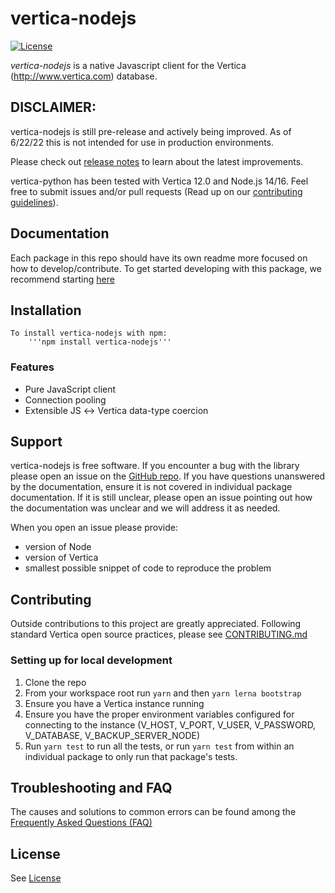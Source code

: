 # vertica-nodejs

<!-- NPM package when published -->
<!-- NPM downloads when published -->
[![License](https://img.shields.io/github/license/vertica/vertica-nodejs)](https://opensource.org/licenses/MIT) <!-- UPDATE TO APACHE 2.0 LICENSE-->

*vertica-nodejs* is a native Javascript client for the Vertica (http://www.vertica.com) database. 

## DISCLAIMER: 
vertica-nodejs is still pre-release and actively being improved. As of 6/22/22 this is not intended for use in production environments. 

Please check out [release notes](https://github.com/vertica/vertica-nodejs/releases) to learn about the latest improvements.

vertica-python has been tested with Vertica 12.0 and Node.js 14/16. Feel free to submit issues and/or pull requests (Read up on our [contributing guidelines](#contributing-guidelines)).


## Documentation

Each package in this repo should have its own readme more focused on how to develop/contribute. To get started developing with this package, we recommend starting [here](https://github.com/vertica/vertica-nodejs/packages/vertica-nodejs/README.md)

## Installation
    To install vertica-nodejs with npm: 
        '''npm install vertica-nodejs'''

  <!-- To use vertica-nodejs linked locally from source (not recommended in production): ``` TO DO - Take notes from http://confluence.verticacorp.com/display/DEV/Node.js+Development+Resources``` -->


### Features <!-- Do we want to include this still? If so, add Vertica specfic features not exclusive to this driver ??? -->

- Pure JavaScript client
- Connection pooling
- Extensible JS ↔ Vertica data-type coercion

## Support

vertica-nodejs is free software. If you encounter a bug with the library please open an issue on the [GitHub repo](https://github.com/vertica/vertica-nodejs). If you have questions unanswered by the documentation, ensure it is not covered in individual package documentation. If it is still unclear, please open an issue pointing out how the documentation was unclear and we will address it as needed. 

When you open an issue please provide:

- version of Node
- version of Vertica
- smallest possible snippet of code to reproduce the problem


## Contributing

Outside contributions to this project are greatly appreciated. Following standard Vertica open source practices, please see [CONTRIBUTING.md](CONTRIBUTING.md)


### Setting up for local development

1. Clone the repo
2. From your workspace root run `yarn` and then `yarn lerna bootstrap`
3. Ensure you have a Vertica instance running 
4. Ensure you have the proper environment variables configured for connecting to the instance (V_HOST, V_PORT, V_USER, V_PASSWORD, V_DATABASE, V_BACKUP_SERVER_NODE)
5. Run `yarn test` to run all the tests, or run `yarn test` from within an individual package to only run that package's tests. 

## Troubleshooting and FAQ

The causes and solutions to common errors can be found among the [Frequently Asked Questions (FAQ)](https://github.com/vertica/vertica-nodejs/wiki/FAQ)

## License

See [License](https;//github.com/vertica/vertica-nodejs/LICENSE)